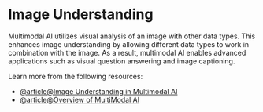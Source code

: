 # Image Understanding

Multimodal AI utilizes visual analysis of an image with other data types. This enhances image understanding by allowing different data types to work in combination with the image. As a result, multimodal AI enables advanced applications such as visual question answering and image captioning.

Learn more from the following resources:

- [@article@Image Understanding in Multimodal AI](https://www.xenonstack.com/use-cases/multimodal-ai-for-image-understanding)
- [@article@Overview of MultiModal AI](https://www.splunk.com/en_us/blog/learn/multimodal-ai.html)

